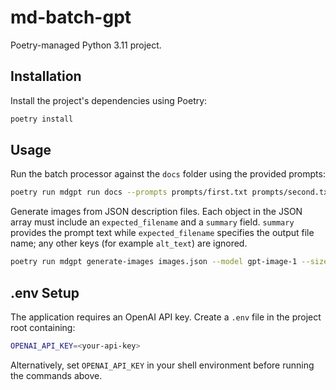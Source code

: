 # md-batch-gpt

Poetry-managed Python 3.11 project.

## Installation

Install the project's dependencies using Poetry:

```bash
poetry install
```

## Usage

Run the batch processor against the `docs` folder using the provided prompts:

```bash
poetry run mdgpt run docs --prompts prompts/first.txt prompts/second.txt
```

Generate images from JSON description files. Each object in the JSON array must
include an `expected_filename` and a `summary` field. `summary` provides the
prompt text while `expected_filename` specifies the output file name; any other
keys (for example `alt_text`) are ignored.
```bash
poetry run mdgpt generate-images images.json --model gpt-image-1 --size 1024x1024
```

## .env Setup

The application requires an OpenAI API key. Create a `.env` file in the project
root containing:

```bash
OPENAI_API_KEY=<your-api-key>
```

Alternatively, set `OPENAI_API_KEY` in your shell environment before running
the commands above.
